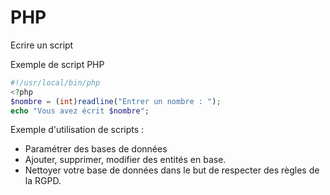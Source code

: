 # PHP
Ecrire un script 

Exemple de script PHP
```php
#!/usr/local/bin/php
<?php
$nombre = (int)readline("Entrer un nombre : ");
echo "Vous avez écrit $nombre";
```

Exemple d'utilisation de scripts :
- Paramétrer des bases de données
- Ajouter, supprimer, modifier des entités en base.
- Nettoyer votre base de données dans le but de respecter des règles de la RGPD.